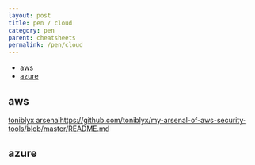 ```yaml
---
layout: post
title: pen / cloud
category: pen
parent: cheatsheets
permalink: /pen/cloud
---
```


<!-- vscode-markdown-toc -->
* [aws](#aws)
* [azure](#azure)

<!-- vscode-markdown-toc-config
	numbering=false
	autoSave=true
	/vscode-markdown-toc-config -->
<!-- /vscode-markdown-toc -->


## <a name='aws'></a>aws

[toniblyx arsenal]()https://github.com/toniblyx/my-arsenal-of-aws-security-tools/blob/master/README.md

## <a name='azure'></a>azure